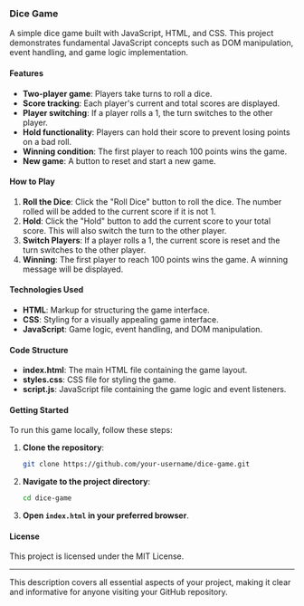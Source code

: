

### Dice Game

A simple dice game built with JavaScript, HTML, and CSS. This project demonstrates fundamental JavaScript concepts such as DOM manipulation, event handling, and game logic implementation.

#### Features

- **Two-player game**: Players take turns to roll a dice.
- **Score tracking**: Each player's current and total scores are displayed.
- **Player switching**: If a player rolls a 1, the turn switches to the other player.
- **Hold functionality**: Players can hold their score to prevent losing points on a bad roll.
- **Winning condition**: The first player to reach 100 points wins the game.
- **New game**: A button to reset and start a new game.

#### How to Play

1. **Roll the Dice**: Click the "Roll Dice" button to roll the dice. The number rolled will be added to the current score if it is not 1.
2. **Hold**: Click the "Hold" button to add the current score to your total score. This will also switch the turn to the other player.
3. **Switch Players**: If a player rolls a 1, the current score is reset and the turn switches to the other player.
4. **Winning**: The first player to reach 100 points wins the game. A winning message will be displayed.

#### Technologies Used

- **HTML**: Markup for structuring the game interface.
- **CSS**: Styling for a visually appealing game interface.
- **JavaScript**: Game logic, event handling, and DOM manipulation.

#### Code Structure

- **index.html**: The main HTML file containing the game layout.
- **styles.css**: CSS file for styling the game.
- **script.js**: JavaScript file containing the game logic and event listeners.

#### Getting Started

To run this game locally, follow these steps:

1. **Clone the repository**:
   ```bash
   git clone https://github.com/your-username/dice-game.git
   ```

2. **Navigate to the project directory**:
   ```bash
   cd dice-game
   ```

3. **Open `index.html` in your preferred browser**.

#### License

This project is licensed under the MIT License.

---

This description covers all essential aspects of your project, making it clear and informative for anyone visiting your GitHub repository.
